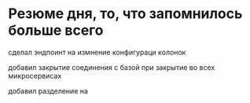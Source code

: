 








# Резюме дня, то, что запомнилось больше всего


сделал эндпоинт на измнение конфигураци колонок 

добавил закрытие соединения с базой при закрытие во всех микросервисах

добавил разделение на 